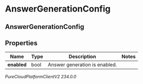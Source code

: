 # AnswerGenerationConfig

## AnswerGenerationConfig

## Properties

|Name | Type | Description | Notes|
|------------ | ------------- | ------------- | -------------|
| **enabled** | bool | Answer generation is enabled. | |



_PureCloudPlatformClientV2 234.0.0_
